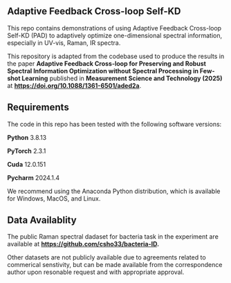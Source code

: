 **Adaptive Feedback Cross-loop Self-KD**
---------------------------------------------------------------------------------------------------------------------
This repo contains demonstrations of using Adaptive Feedback Cross-loop Self-KD (PAD) to adaptively optimize one-dimensional spectral information, especially in UV-vis, Raman, IR spectra.

This repository is adapted from the codebase used to produce the results in the paper **Adaptive Feedback Cross-loop for Preserving and Robust Spectral Information Optimization without 
Spectral Processing in Few-shot Learning** published in **Measurement Science and Technology (2025)** at **https://doi.org/10.1088/1361-6501/aded2a**.

**Requirements**
----------------------------------------------------------------------------------------------------------------------------------------
The code in this repo has been tested with the following software versions:

**Python** 3.8.13

**PyTorch** 2.3.1

**Cuda** 12.0.151

**Pycharm** 2024.1.4

We recommend using the Anaconda Python distribution, which is available for Windows, MacOS, and Linux.

**Data Availablity**
----------------------------------------------------------------------------------------------------------------------------------------
The public Raman spectral dadaset for bacteria task in the experiment are available at **https://github.com/csho33/bacteria-ID.**

Other datasets are not publicly available due to agreements related to commerical senstivity, but can be made available from the correspondence author upon resonable request and with appropriate approval.
